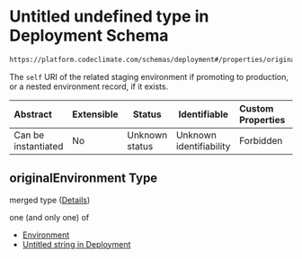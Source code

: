 # Untitled undefined type in Deployment Schema

```txt
https://platform.codeclimate.com/schemas/deployment#/properties/originalEnvironment
```

The `self` URI of the related staging environment if promoting to production, or a nested environment record, if it exists.


| Abstract            | Extensible | Status         | Identifiable            | Custom Properties | Additional Properties | Access Restrictions | Defined In                                                                                   |
| :------------------ | ---------- | -------------- | ----------------------- | :---------------- | --------------------- | ------------------- | -------------------------------------------------------------------------------------------- |
| Can be instantiated | No         | Unknown status | Unknown identifiability | Forbidden         | Allowed               | none                | [Deployment.schema.json\*](../../spec/schemas/Deployment.schema.json "open original schema") |

## originalEnvironment Type

merged type ([Details](deployment-properties-originalenvironment.md))

one (and only one) of

-   [Environment](deployment-properties-environment-oneof-environment.md "check type definition")
-   [Untitled string in Deployment](deployment-properties-originalenvironment-oneof-1.md "check type definition")
